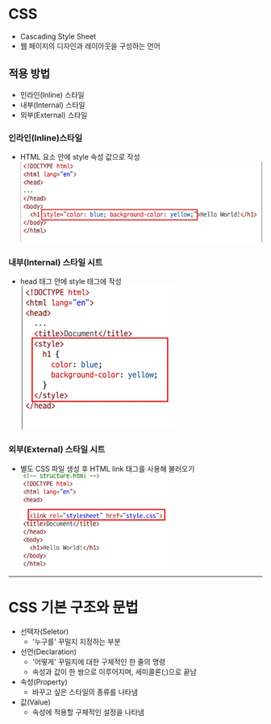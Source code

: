 # CSS
- Cascading Style Sheet
- 웹 페이지의 디자인과 레이아웃을 구성하는 언어
## 적용 방법
- 인라인(Inline) 스타일
- 내부(Internal) 스타일
- 외부(External) 스타일

### 인라인(Inline)스타일
- HTML 요소 안에 style 속성 값으로 작성
![alt text](image.png)

### 내부(Internal) 스타일 시트
- head 태그 안에 style 태그에 작성
![alt text](image-1.png)

### 외부(External) 스타일 시트
- 별도 CSS 파일 생성 후 HTML link 태그를 사용해 불러오기
![alt text](image-2.png)

---
# CSS 기본 구조와 문법
- 선택자(Seletor)
    - '누구를' 꾸밀지 지정하는 부분
- 선언(Declaration)
    - '어떻게' 꾸밀지에 대한 구체적인 한 줄의 명령
    - 속성과 값이 한 쌍으로 이루어지며, 세미콜론(;)으로 끝남
- 속성(Property)
    - 바꾸고 싶은 스타일의 종류를 나타냄
- 값(Value)
    - 속성에 적용할 구체적인 설정을 나타냄
